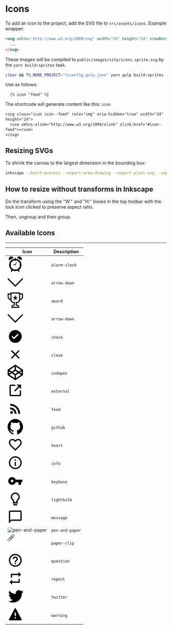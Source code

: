 # Icons

To add an icon to the project, add the SVG file to `src/assets/icons`. Example wrapper:

```html
<svg xmlns="http://www.w3.org/2000/svg" width="24" height="24" viewBox="0 0 24 24">
  ...
</svg>
```

These images will be compiled to `public/images/site/icons.sprite.svg` by the `yarn build:sprites` task.

```bash
clear && TS_NODE_PROJECT="tsconfig.gulp.json" yarn gulp build:sprites
```

Use as follows:

```nunjucks
  {% icon "feed" %}
```

The shortcode will generate content like this: `icon`

```
<svg class="icon icon--feed" role="img" aria-hidden="true" width="24" height="24">
  <use xmlns:xlink="http://www.w3.org/1999/xlink" xlink:href="#icon-feed"></use>
</svg>
```

## Resizing SVGs

To shrink the canvas to the largest dimension in the bounding box:

```bash
inkscape --batch-process --export-area-drawing --export-plain-svg --export-filename=src/assets/icons/output.svg src/assets/icons/paper-clip.svg
```

## How to resize without transforms in Inkscape

Do the transform using the "W:" and "H:" boxes in the top toolbar with the lock icon clicked to preserve aspect ratio.

Then, ungroup and then group.

## Available Icons

---
| Icon | Description |
| ---- | ----------- |
| ![alarm-clock](../src/assets/icons/alarm-clock.svg) | `alarm-clock` |
| ![arrow-down](../src/assets/icons/arrow-down.svg) | `arrow-down` |
| ![award](../src/assets/icons/award.svg) | `award` |
| ![arrow-down](../src/assets/icons/arrow-down.svg) | `arrow-down` |
| ![check](../src/assets/icons/check.svg) | `check` |
| ![close](../src/assets/icons/close.svg) | `close` |
| ![codepen](../src/assets/icons/codepen.svg) | `codepen` |
| ![external](../src/assets/icons/external.svg) | `external` |
| ![feed](../src/assets/icons/feed.svg) | `feed` |
| ![github](../src/assets/icons/github.svg) | `github` |
| ![heart](../src/assets/icons/heart.svg) | `heart` |
| ![info](../src/assets/icons/info.svg) | `info` |
| ![keybase](../src/assets/icons/keybase.svg) | `keybase` |
| ![lightbulb](../src/assets/icons/lightbulb.svg) | `lightbulb` |
| ![message](../src/assets/icons/message.svg) | `message` |
| ![pen-and-paper](../src/assets/icons/pen-and-paper.svg) | `pen-and-paper` |
| ![paper-clip](../src/assets/icons/paper-clip.svg) | `paper-clip` |
| ![question](../src/assets/icons/question.svg) | `question` |
| ![repost](../src/assets/icons/repost.svg) | `repost` |
| ![twitter](../src/assets/icons/twitter.svg) | `twitter` |
| ![warning](../src/assets/icons/warning.svg) | `warning` |

